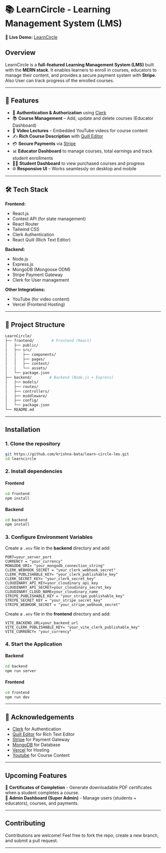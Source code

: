 # 📚 LearnCircle - Learning Management System (LMS)

🔗 **Live Demo:** [LearnCircle](https://learn-circle-lms-frontend.vercel.app/)


## **Overview**  
LearnCircle is a **full-featured Learning Management System (LMS)** built with the **MERN stack**. It enables learners to enroll in courses, educators to manage their content, and provides a secure payment system with **Stripe**. Also User can track progress of the enrolled courses. 

---

## 🚀 Features
- 🔐 **Authentication & Authorization** using [Clerk](https://clerk.dev/)  
- 📚 **Course Management** – Add, update and delete courses (Educator Dashboard)  
- 🎥 **Video Lectures** – Embedded YouTube videos for course content  
- ✍️ **Rich Course Description** with [Quill Editor](https://quilljs.com/)  
- 💳 **Secure Payments** via [Stripe](https://stripe.com/)  
- 📊 **Educator Dashboard** to manage courses, total earnings and track student enrollments  
- 👨‍🎓 **Student Dashboard** to view purchased courses and progress  
- 🌐 **Responsive UI** – Works seamlessly on desktop and mobile  

---

## 🛠️ Tech Stack
**Frontend:**
- React.js
- Context API (for state management)
- React Router
- Tailwind CSS
- Clerk Authentication
- React Quill (Rich Text Editor)

**Backend:**
- Node.js
- Express.js
- MongoDB (Mongoose ODM)
- Stripe Payment Gateway
- Clerk for User management

**Other Integrations:**
- YouTube (for video content)
- Vercel (Frontend Hosting)

---

## 📂 Project Structure
```bash
LearnCircle/
├── frontend/        # Frontend (React)
│   ├── public/
│   ├── src/
│   │   ├── components/
│   │   ├── pages/
│   │   ├── context/
│   │   └── assets/
│   └── package.json
├── backend/        # Backend (Node.js + Express)
│   ├── models/
│   ├── routes/
│   ├── controllers/
│   ├── middleware/
│   ├── config/
│   └── package.json
└── README.md
```

---

## **Installation**  
### **1. Clone the repository**  
```bash
git https://github.com/krishna-bata/learn-circle-lms.git
cd learncircle
```

### **2. Install dependencies**  
#### **Frontend**  
```bash
cd frontend
npm install
```

#### **Backend**  
```bash
cd backend
npm install
```

### **3. Configure Environment Variables**  
Create a `.env` file in the **backend** directory and add:  
```env
PORT=your_server_port
CURRENCY = "your_currency"
MONGODB_URI= "your_mongodb_connection_string"
CLERK_WEBHOOK_SECRET = "your_clerk_webhook_secret"
CLERK_PUBLISHABLE_KEY= "your_clerk_publishable_key"
CLERK_SECRET_KEY= "your_clerk_secret_key"
CLOUDINARY_API_KEY=your_cloudinary_api_key
CLOUDINARY_API_SECRET=your_cloudinary_secret_key
CLOUDINARY_CLOUD_NAME=your_cloudinary_name
STRIPE_PUBLISHABLE_KEY = "your_stripe_publishable_key"
STRIPE_SECRET_KEY = "your_stripe_secret_key"
STRIPE_WEBHOOK_SECRET = "your_stripe_webhook_secret"

```

Create a `.env` file in the **frontend** directory and add:  
```env
VITE_BACKEND_URL=your_backend_url
VITE_CLERK_PUBLISHABLE_KEY= "your_vite_clerk_publishable_key"
VITE_CURRENCY= "your_currency"
```

### **4. Start the Application**  
#### **Backend**  
```bash
cd backend
npm run server
```
#### **Frontend**  
```bash
cd frontend
npm run dev
```

---

## 🚀 Acknowledgements
- [Clerk](https://clerk.dev/) for Authentication  
- [Quill Editor](https://quilljs.com/) for Rich Text Editor
- [Stripe](https://stripe.com/) for Payment Gateway  
- [MongoDB](https://www.mongodb.com/) for Database  
- [Vercel](https://vercel.com/) for Hosting  
- [Youtube](https://www.youtube.com/) for Course Content 

---

## **Upcoming Features**  
🚀 **Certificates of Completion** - Generate downloadable PDF certificates when a student completes a course.  
🚀 **Admin Dashboard (Super Admin)** - Manage users (students + educators), courses, and payments.

---

## **Contributing**  
Contributions are welcome! Feel free to fork the repo, create a new branch, and submit a pull request.

---
